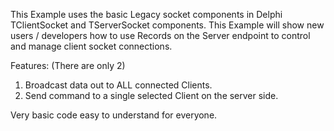 This Example uses the basic Legacy socket components in Delphi TClientSocket and TServerSocket components.
This Example will show new users / developers how to use Records on the Server endpoint to control and manage client socket connections.

Features: (There are only 2)
1. Broadcast data out to ALL connected Clients.
2. Send command to a single selected Client on the server side.

Very basic code easy to understand for everyone.
